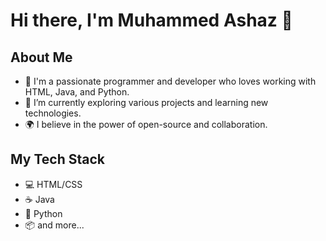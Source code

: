 # Hi there, I'm Muhammed Ashaz 👋

## About Me

- 🌱 I'm a passionate programmer and developer who loves working with HTML, Java, and Python.
- 🔭 I’m currently exploring various projects and learning new technologies.
- 🌍 I believe in the power of open-source and collaboration.

## My Tech Stack

- 💻 HTML/CSS
- ☕ Java
- 🐍 Python
- 📦 and more...
